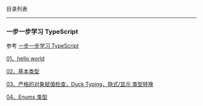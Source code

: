 目录列表

----

### 一步一步学习 TypeScript

参考 [一步一步学习 TypeScript](http://blog.csdn.net/wq_static/article/category/6010971)

[01、hello world](https://github.com/hanekaoru/WebLearningNotes/blob/master/typeScript/note/一步一步学习TypeScript/01.md)

[02、基本类型](https://github.com/hanekaoru/WebLearningNotes/blob/master/typeScript/note/一步一步学习TypeScript/02.md)

[03、严格的对象赋值检查，Duck Typing，隐式/显示 类型转换](https://github.com/hanekaoru/WebLearningNotes/blob/master/typeScript/note/一步一步学习TypeScript/03.md)

[04、Enums 类型](https://github.com/hanekaoru/WebLearningNotes/blob/master/typeScript/note/一步一步学习TypeScript/04.md)

